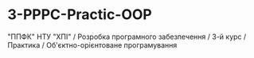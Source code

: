 # 3-PPPC-Practic-OOP
"ППФК" НТУ "ХПІ" / Розробка програмного забезпечення / 3-й курс / Практика / Об'єктно-орієнтоване програмування
